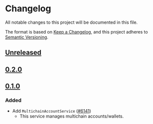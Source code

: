 # Changelog

All notable changes to this project will be documented in this file.

The format is based on [Keep a Changelog](https://keepachangelog.com/en/1.0.0/),
and this project adheres to [Semantic Versioning](https://semver.org/spec/v2.0.0.html).

## [Unreleased]

## [0.2.0]

## [0.1.0]

### Added

- Add `MultichainAccountService` ([#6141](https://github.com/MetaMask/core/pull/6141))
  - This service manages multichain accounts/wallets.

[Unreleased]: https://github.com/MetaMask/core/compare/@metamask/multichain-account-service@0.2.0...HEAD
[0.2.0]: https://github.com/MetaMask/core/compare/@metamask/multichain-account-service@0.1.0...@metamask/multichain-account-service@0.2.0
[0.1.0]: https://github.com/MetaMask/core/releases/tag/@metamask/multichain-account-service@0.1.0

